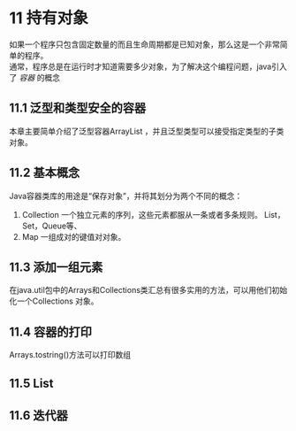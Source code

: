 # 11 持有对象

如果一个程序只包含固定数量的而且生命周期都是已知对象，那么这是一个非常简单的程序。  
通常，程序总是在运行时才知道需要多少对象，为了解决这个编程问题，java引入了 *容器* 的概念  

## 11.1 泛型和类型安全的容器
本章主要简单介绍了泛型容器ArrayList ，并且泛型类型可以接受指定类型的子类对象。  

## 11.2 基本概念
Java容器类库的用途是“保存对象”，并将其划分为两个不同的概念：
1. Collection 一个独立元素的序列，这些元素都服从一条或者多条规则。  List，Set，Queue等、
2. Map 一组成对的键值对对象。

## 11.3 添加一组元素
在java.util包中的Arrays和Collections类汇总有很多实用的方法，可以用他们初始化一个Collections 对象。

## 11.4 容器的打印
Arrays.tostring()方法可以打印数组

## 11.5 List

## 11.6 迭代器  